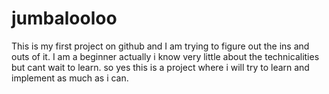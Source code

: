 # jumbalooloo
This is my first project on github and I am trying to figure out the ins and outs of it. I am a beginner actually i know very little about the technicalities but cant wait to learn.
so yes this is a project where i will try to learn and implement as much as i can.
